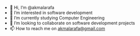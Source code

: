 - 👋 Hi, I’m @akmalarafa
- 👀 I’m interested in software development
- 🌱 I’m currently studying Computer Engineering
- 💞️ I’m looking to collaborate on software development projects
- 📫 How to reach me on akmalarafa@gmail.com

<!---
akmalarafa/akmalarafa is a ✨ special ✨ repository because its `README.md` (this file) appears on your GitHub profile.
You can click the Preview link to take a look at your changes.
--->
